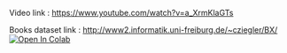 Video link : https://www.youtube.com/watch?v=a_XrmKlaGTs

Books dataset link : http://www2.informatik.uni-freiburg.de/~cziegler/BX/
[![Open In Colab](https://colab.research.google.com/assets/colab-badge.svg)](https://colab.research.google.com/github/Harshkumar-2024/100-days-of-machine-learning/blob/main/day15%20-%20working%20with%20csv%20files/working-with-csv.ipynb)
